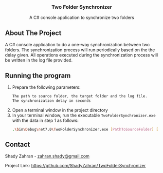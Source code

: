 <!-- Improved compatibility of back to top link: See: https://github.com/othneildrew/Best-README-Template/pull/73 -->
<a name="readme-top"></a>
<!--
*** Thanks for checking out the Best-README-Template. If you have a suggestion
*** that would make this better, please fork the repo and create a pull request
*** or simply open an issue with the tag "enhancement".
*** Don't forget to give the project a star!
*** Thanks again! Now go create something AMAZING! :D
-->



<!-- PROJECT SHIELDS -->
<!--
*** I'm using markdown "reference style" links for readability.
*** Reference links are enclosed in brackets [ ] instead of parentheses ( ).
*** See the bottom of this document for the declaration of the reference variables
*** for contributors-url, forks-url, etc. This is an optional, concise syntax you may use.
*** https://www.markdownguide.org/basic-syntax/#reference-style-links
-->

<br />
<div align="center">

<h3 align="center">Two Folder Synchronizer</h3>
<p align="center">
    A C# console application to synchronize two folders
  </p>
</div>

<!-- ABOUT THE PROJECT -->
## About The Project

A C# console application to do a one-way synchronization between two folders. The synchronization process will run periodically based on the the delay given. All operations executed during the synchronization process will be written in the log file provided.

<!-- GETTING STARTED -->
## Running the program

1. Prepare the following parameters:
   ```sh
   The path to source folder, the target folder and the log file.
   The synchronization delay in seconds
   ```
3. Open a terminal window in the project directory
4. In your terminal window, run the executable `TwoFolderSynchronizer.exe` with the data in step 1 as follows:
   ```sh
   .\bin\Debug\net7.0\TwoFolderSynchronizer.exe [PathToSourceFolder] [PathToTargetFolder] [SynchronizationDelayInSeconds] [PathToLogFile]
   ```

<!-- CONTACT -->
## Contact

Shady Zahran - zahran.shady@gmail.com

Project Link: https://github.com/ShadyZahran/TwoFolderSynchronizer

